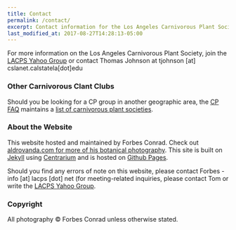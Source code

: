 ```yaml
---
title: Contact
permalink: /contact/
excerpt: Contact information for the Los Angeles Carnivorous Plant Society.
last_modified_at: 2017-08-27T14:28:13-05:00
---
```


For more information on the Los Angeles Carnivorous Plant Society, join the [LACPS Yahoo Group](https://groups.yahoo.com/neo/groups/LACPS/info) or contact Thomas Johnson at <span class="spamspan">
<span class="u">tjohnson</span>
[at]
<span class="d">cslanet.calstatela[dot]edu</span>
</span>

### Other Carnivorous Clant Clubs

Should you be looking for a CP group in another geographic area, the [CP FAQ](http://www.sarracenia.com/faq.html) maintains a [list of carnivorous plant societies](http://sarracenia.com/faq/faq6100.html).

### About the Website

This website hosted and maintained by Forbes Conrad. Check out [aldrovanda.com for more of his botanical photography](https://aldrovanda.com/). This site is built on [Jekyll](https://jekyllrb.com/) using [Centrarium](http://bencentra.com/centrarium/) and is hosted on [Github Pages](https://github.com/lacps/lacps.github.io).

Should you find any errors of note on this website, please contact Forbes - <span class="spamspan">
<span class="u">info</span>
[at]
<span class="d">lacps [dot] net</span>
</span> (for meeting-related inquiries, please contact Tom or write the [LACPS Yahoo Group](https://groups.yahoo.com/neo/groups/LACPS/info).

### Copyright

All photography © Forbes Conrad unless otherwise stated.
